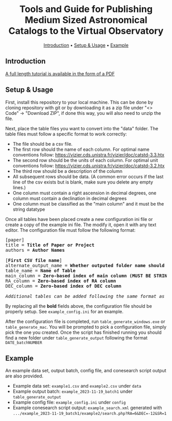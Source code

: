 <h1 align="center">
  <br>
  <br>
  Tools and Guide for Publishing Medium Sized Astronomical Catalogs to the Virtual Observatory
  <br>
</h1>

<p align="center">
  <a href="#introduction">Introduction</a> •
  <a href="#setup--usage">Setup & Usage</a> •
  <a href="#example">Example</a>
</p>

## Introduction

[A full length tutorial is available in the form of a PDF](https://github.com/farahconor/table_generate/blob/main/Tools%20and%20Guide%20for%20Publishing%20Medium%20Sized%20Astronomical%20Catalogs%20to%20the%20Virtual%20Observatory%202023%2012%204.pdf)

## Setup & Usage

First, install this repository to your local machine. This can be done by cloning repository with git or by downloading it as a zip file under "<> Code" -> "Download ZIP", if done this way, you will also need to unzip the file.

Next, place the table files you want to convert into the "data" folder. The table files must follow a specific format to work correctly:
- The file should be a csv file.
- The first row should the name of each column. For optimal name conventions follow: https://vizier.cds.unistra.fr/vizier/doc/catstd-3.3.htx
- The second row should be the units of each column. For optimal unit conventions follow: https://vizier.cds.unistra.fr/vizier/doc/catstd-3.2.htx
- The third row should be a description of the column
- All subsequent rows should be data. (A common error occurs if the last line of the csv exists but is blank, make sure you delete any empty lines.)
- One column must contain a right ascension in decimal degrees, one column must contain a declination in decimal degrees
- One column must be classified as the "main column" and it must be the string datatype

Once all tables have been placed create a new configuration ini file or create a copy of the example ini file. The modify it, open it with any text editor. The configuration file must follow the following format:

<pre>
[paper]
title = <b>Title of Paper or Project</b>
authors = <b>Author Names</b>

[<b>First CSV file name</b>]
alternate_output_name = <b>Whether outputed folder name should share csv name, either put False or desired name</b>
table_name = <b>Name of Table</b>
main_column = <b>Zero-based index of main column (MUST BE STRING DATATYPE)</b>
RA_column = <b>Zero-based index of RA column</b>
DEC_column = <b>Zero-based index of DEC column</b>

<i>Additional tables can be added following the same format as the first</i>
</pre>

By replacing all the **bold** fields above, the configuration file should be properly setup. See ```example_config.ini``` for an example.

After the configuration file is completed, run ```table_generate_windows.exe``` or ```table_generate_mac```. You will be prompted to pick a configuration file, simply pick the one you created. Once the script has finished running you should find a new folder under ```table_generate_output``` following the format ```DATE_batchNUMBER```

## Example

An example data set, output batch, config file, and conesearch script output are also provided.
- Example data set: ```example1.csv``` and ```example2.csv``` under ```data```
- Example output batch: ```example_2023-11-19_batch1``` under ```table_generate_output```
- Example config file: ```example_config.ini``` under ```config```
- Example conesearch script output: ```example_search.xml``` generated with ```.../example_2023-11-19_batch1/example2/search.php?RA=6&DEC=-12&SR=1```
